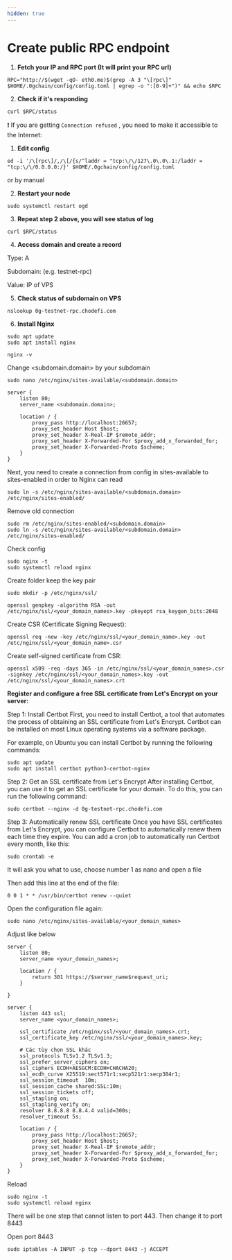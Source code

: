 ```yaml
---
hidden: true
---
```


# Create public RPC endpoint

1. **Fetch your IP and RPC port (It will print your RPC url)**

```
RPC="http://$(wget -qO- eth0.me)$(grep -A 3 "\[rpc\]" $HOME/.0gchain/config/config.toml | egrep -o ":[0-9]+")" && echo $RPC
```

2. **Check if it's responding**

```
curl $RPC/status
```

❗ If you are getting `Connection refused` , you need to make it accessible to the Internet:

1. **Edit config**

```
ed -i '/\[rpc\]/,/\[/{s/^laddr = "tcp:\/\/127\.0\.0\.1:/laddr = "tcp:\/\/0.0.0.0:/}' $HOME/.0gchain/config/config.toml
```

or by manual

2. **Restart your node**

```
sudo systemctl restart ogd
```

3. **Repeat step 2 above, you will see status of log**

```
curl $RPC/status
```

4. **Access domain and create a record**&#x20;

Type: A&#x20;

Subdomain: (e.g. testnet-rpc)

Value: IP of VPS

5. **Check status of subdomain on VPS**

```
nslookup 0g-testnet-rpc.chodefi.com
```

6. **Install Nginx**

```
sudo apt update
sudo apt install nginx
```

```
nginx -v
```

Change \<subdomain.domain> by your subdomain

```
sudo nano /etc/nginx/sites-available/<subdomain.domain>
```

```
server {
    listen 80;
    server_name <subdomain.domain>;

    location / {
        proxy_pass http://localhost:26657;
        proxy_set_header Host $host;
        proxy_set_header X-Real-IP $remote_addr;
        proxy_set_header X-Forwarded-For $proxy_add_x_forwarded_for;
        proxy_set_header X-Forwarded-Proto $scheme;
    }
}
```

Next, you need to create a connection from config in sites-available to sites-enabled in order to Nginx can read

```
sudo ln -s /etc/nginx/sites-available/<subdomain.domain> /etc/nginx/sites-enabled/
```

Remove old connection

```
sudo rm /etc/nginx/sites-enabled/<subdomain.domain>
sudo ln -s /etc/nginx/sites-available/<subdomain.domain> /etc/nginx/sites-enabled/
```



Check config

```
sudo nginx -t
sudo systemctl reload nginx
```

Create folder keep the key pair&#x20;

```
sudo mkdir -p /etc/nginx/ssl/
```

```
openssl genpkey -algorithm RSA -out /etc/nginx/ssl/<your_domain_names>.key -pkeyopt rsa_keygen_bits:2048
```

Create CSR (Certificate Signing Request):

```
openssl req -new -key /etc/nginx/ssl/<your_domain_name>.key -out /etc/nginx/ssl/<your_domain_name>.csr
```

Create self-signed certificate from CSR:

```
openssl x509 -req -days 365 -in /etc/nginx/ssl/<your_domain_names>.csr -signkey /etc/nginx/ssl/<your_domain_names>.key -out /etc/nginx/ssl/<your_domain_names>.crt
```

**Register and configure a free SSL certificate from Let's Encrypt on your server:**

Step 1: Install Certbot First, you need to install Certbot, a tool that automates the process of obtaining an SSL certificate from Let's Encrypt. Certbot can be installed on most Linux operating systems via a software package.

For example, on Ubuntu you can install Certbot by running the following commands:

```
sudo apt update
sudo apt install certbot python3-certbot-nginx
```

Step 2: Get an SSL certificate from Let's Encrypt After installing Certbot, you can use it to get an SSL certificate for your domain. To do this, you can run the following command:

```
sudo certbot --nginx -d 0g-testnet-rpc.chodefi.com
```

Step 3: Automatically renew SSL certificate Once you have SSL certificates from Let's Encrypt, you can configure Certbot to automatically renew them each time they expire. You can add a cron job to automatically run Certbot every month, like this:

```
sudo crontab -e
```

It will ask you what to use, choose number 1 as nano and open a file

Then add this line at the end of the file:

```
0 0 1 * * /usr/bin/certbot renew --quiet
```

Open the configuration file again:

```
sudo nano /etc/nginx/sites-available/<your_domain_names>
```

Adjust like below

```
server {
    listen 80;
    server_name <your_domain_names>;

    location / {
        return 301 https://$server_name$request_uri;
    }

}

server {
    listen 443 ssl;
    server_name <your_domain_names>;

    ssl_certificate /etc/nginx/ssl/<your_domain_names>.crt;
    ssl_certificate_key /etc/nginx/ssl/<your_domain_names>.key;

    # Các tùy chọn SSL khác
    ssl_protocols TLSv1.2 TLSv1.3;
    ssl_prefer_server_ciphers on;
    ssl_ciphers ECDH+AESGCM:ECDH+CHACHA20;
    ssl_ecdh_curve X25519:sect571r1:secp521r1:secp384r1;
    ssl_session_timeout  10m;
    ssl_session_cache shared:SSL:10m;
    ssl_session_tickets off;
    ssl_stapling on;
    ssl_stapling_verify on;
    resolver 8.8.8.8 8.8.4.4 valid=300s;
    resolver_timeout 5s;

    location / {
        proxy_pass http://localhost:26657;
        proxy_set_header Host $host;
        proxy_set_header X-Real-IP $remote_addr;
        proxy_set_header X-Forwarded-For $proxy_add_x_forwarded_for;
        proxy_set_header X-Forwarded-Proto $scheme;
    }
}

```

Reload

```
sudo nginx -t
sudo systemctl reload nginx
```

There will be one step that cannot listen to port 443. Then change it to port 8443

Open port 8443

```
sudo iptables -A INPUT -p tcp --dport 8443 -j ACCEPT
```
